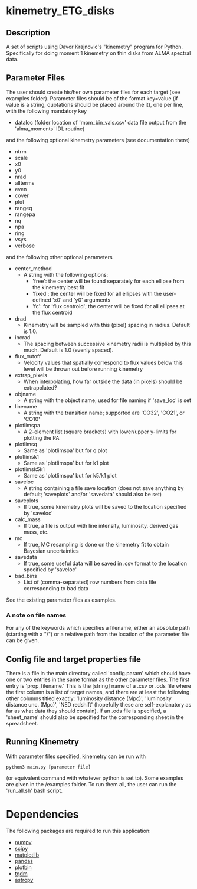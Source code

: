 # kinemetry_ETG_disks
## Description
A set of scripts using Davor Krajnovic's "kinemetry" program for Python. Specifically for doing moment 1 kinemetry on thin disks from ALMA spectral data.

## Parameter Files
The user should create his/her own parameter files for each target (see examples folder). Parameter files should be of the format key=value (if value is a string, quotations should be placed around the it), one per line, with the following mandatory key
- dataloc (folder location of 'mom_bin_vals.csv' data file output from the 'alma_moments' IDL routine)

and the following optional kinemetry parameters (see documentation there)
- ntrm
- scale
- x0
- y0
- nrad
- allterms
- even
- cover
- plot
- rangeq
- rangepa
- nq
- npa
- ring
- vsys
- verbose

and the following other optional parameters
- center_method
    - A string with the following options:
        - 'free': the center will be found separately for each ellipse from the kinemetry best fit
        - 'fixed': the center will be fixed for all ellipses with the user-defined 'x0' and 'y0' arguments
        - 'fc': for 'flux centroid'; the center will be fixed for all ellipses at the flux centroid
- drad
    - Kinemetry will be sampled with this (pixel) spacing in radius. Default is 1.0.
- incrad
    - The spacing between successive kinemetry radii is multiplied by this much. Default is 1.0 (evenly spaced).
- flux_cutoff
    - Velocity values that spatially correspond to flux values below this level will be thrown out before running kinemetry
- extrap_pixels
    - When interpolating, how far outside the data (in pixels) should be extrapolated?
- objname
    - A string with the object name; used for file naming if 'save_loc' is set
- linename
    - A string with the transition name; supported are 'CO32', 'CO21', or 'CO10'
- plotlimspa
    - A 2-element list (square brackets) with lower/upper y-limits for plotting the PA
- plotlimsq
    - Same as 'plotlimspa' but for q plot
- plotlimsk1
    - Same as 'plotlimspa' but for k1 plot
- plotlimsk5k1
    - Same as 'plotlimspa' but for k5/k1 plot
- saveloc
    - A string containing a file save location (does not save anything by default; 'saveplots' and/or 'savedata' should also be set)
- saveplots
    - If true, some kinemetry plots will be saved to the location specified by 'saveloc'
- calc_mass
    - If true, a file is output with line intensity, luminosity, derived gas mass, etc.
- mc
    - If true, MC resampling is done on the kinemetry fit to obtain Bayesian uncertainties
- savedata
    - If true, some useful data will be saved in .csv format to the location specified by 'saveloc'
- bad_bins
    - List of (comma-separated) row numbers from data file corresponding to bad data

See the existing parameter files as examples.

### A note on file names
For any of the keywords which specifies a filename, either an absolute path (starting with a "/") or a relative path from the location of the parameter file can be given.

## Config file and target properties file
There is a file in the main directory called 'config.param' which should have one or two entries in the same format as the other parameter files. The first entry is 'prop_filename.' This is the [string] name of a .csv or .ods file where the first column is a list of target names, and there are at least the following other columns titled exactly: 'luminosity distance (Mpc)', 'luminosity distance unc. (Mpc)', 'NED redshift' (hopefully these are self-explanatory as far as what data they should contain). If an .ods file is specified, a 'sheet_name' should also be specified for the corresponding sheet in the spreadsheet.

## Running Kinemetry
With parameter files specified, kinemetry can be run with
```
python3 main.py [parameter file]
```
(or equivalent command with whatever python is set to). Some examples are given in the /examples folder. To run them all, the user can run the 'run_all.sh' bash script.

# Dependencies
The following packages are required to run this application:
- [numpy](https://numpy.org/)
- [scipy](https://scipy.org/)
- [matplotlib](https://matplotlib.org/)
- [pandas](https://pypi.org/project/pandas/)
- [plotbin](https://pypi.org/project/plotbin/)
- [tqdm](https://tqdm.github.io/)
- [astropy](https://www.astropy.org/)
